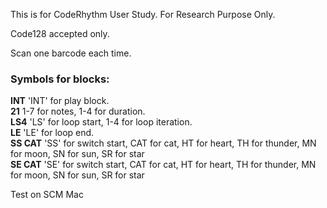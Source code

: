 This is for CodeRhythm User Study.
For Research Purpose Only.

Code128 accepted only.

Scan one barcode each time. 
### Symbols for blocks:
**INT** 'INT' for play block.<br>
**21** 1-7 for notes, 1-4 for duration.<br>
**LS4** 'LS' for loop start, 1-4 for loop iteration.<br>
**LE** 'LE' for loop end.<br>
**SS CAT** 'SS' for switch start, CAT for cat, HT for heart, TH for thunder, MN for moon, SN for sun, SR for star<br>
**SE CAT** 'SE' for switch start, CAT for cat, HT for heart, TH for thunder, MN for moon, SN for sun, SR for star<br>

Test on SCM Mac